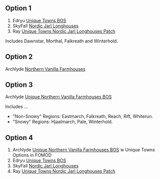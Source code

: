
## Option 1

1. Edryu [Unique Towns BOS](https://www.nexusmods.com/skyrimspecialedition/mods/77097)
2. SkyFall [Nordic Jarl Longhouses](https://www.nexusmods.com/skyrimspecialedition/mods/91529)
3. Ray [Unique Towns Nordic Jarl Longhouses Patch](https://www.nexusmods.com/skyrimspecialedition/mods/92115)

Includes Dawnstar, Morthal, Falkreath and Winterhold.

## Option 2

Archlyde [Northern Vanilla Farmhouses](https://www.nexusmods.com/skyrimspecialedition/mods/91311)

## Option 3

Archlyde [Unique Northern Vanilla Farmhouses BOS](https://www.nexusmods.com/skyrimspecialedition/mods/92491)

Includes ...

- "Non-Snowy" Regions: Eastmarch, Falkreath, Reach, Rift, Whiterun.
- "Snowy" Regions: Hjaalmarch, Pale, Winterhold.

## Option 4

1. Archlyde [Unique Northern Vanilla Farmhouses BOS](https://www.nexusmods.com/skyrimspecialedition/mods/92491) w Unique Towns Options in FOMOD
2. Edryu [Unique Towns BOS](https://www.nexusmods.com/skyrimspecialedition/mods/77097)
2. SkyFall [Nordic Jarl Longhouses](https://www.nexusmods.com/skyrimspecialedition/mods/91529)
3. Ray [Unique Towns Nordic Jarl Longhouses Patch](https://www.nexusmods.com/skyrimspecialedition/mods/92115)

